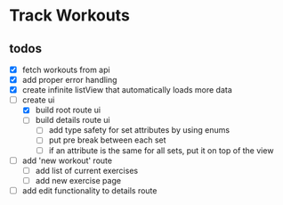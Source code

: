 # Track Workouts

## todos

- [x] fetch workouts from api
- [x] add proper error handling
- [x] create infinite listView that automatically loads more data
- [ ] create ui
    - [x] build root route ui
    - [ ] build details route ui
        - [ ] add type safety for set attributes by using enums
        - [ ] put pre break between each set
        - [ ] if an attribute is the same for all sets, put it on top of the view

- [ ] add 'new workout' route
    - [ ] add list of current exercises
    - [ ] add new exercise page

- [ ] add edit functionality to details route